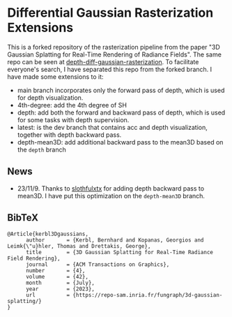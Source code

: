 # Differential Gaussian Rasterization Extensions

This is a forked repository of the rasterization pipeline from the paper "3D Gaussian Splatting for Real-Time Rendering of Radiance Fields". The same repo can be seen at [depth-diff-gaussian-rasterization](https://github.com/ingra14m/depth-diff-gaussian-rasterization). To facilitate everyone's search, I have separated this repo from the forked branch. I have made some extensions to it: 

- main branch incorporates only the forward pass of depth, which is used for depth visualization. 
- 4th-degree: add the 4th degree of SH
- depth: add both the forward and backward pass of depth, which is used for some tasks with depth supervision.
- latest: is the dev branch that contains acc and depth visualization, together with depth backward pass. 
- depth-mean3D: add additional backward pass to the mean3D based on the `depth` branch 



## News

- 23/11/9. Thanks to [slothfulxtx](https://github.com/slothfulxtx) for adding depth backward pass to mean3D. I have put this optimization on the `depth-mean3D` branch.



<section class="section" id="BibTeX">
  <div class="container is-max-desktop content">
    <h2 class="title">BibTeX</h2>
    <pre><code>@Article{kerbl3Dgaussians,
      author       = {Kerbl, Bernhard and Kopanas, Georgios and Leimk{\"u}hler, Thomas and Drettakis, George},
      title        = {3D Gaussian Splatting for Real-Time Radiance Field Rendering},
      journal      = {ACM Transactions on Graphics},
      number       = {4},
      volume       = {42},
      month        = {July},
      year         = {2023},
      url          = {https://repo-sam.inria.fr/fungraph/3d-gaussian-splatting/}
}</code></pre>
  </div>
</section>